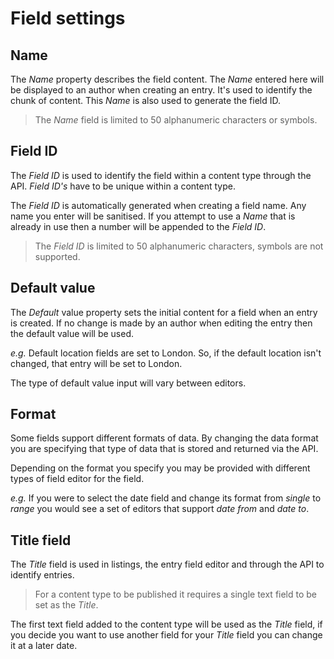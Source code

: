 # Field settings

## Name
The *Name* property describes the field content. The *Name* entered here will be displayed to an author when creating an entry. It's used to identify the chunk of content. This *Name* is also used to generate the field ID.

> The *Name* field is limited to 50 alphanumeric characters or symbols.

## Field ID
The *Field ID* is used to identify the field within a content type through the API. *Field ID's* have to be unique within a content type.

The *Field ID* is automatically generated when creating a field name. Any name you enter will be sanitised. If you attempt to use a *Name* that is already in use then a number will be appended to the *Field ID*.

> The *Field ID* is limited to 50 alphanumeric characters, symbols are not supported.

## Default value
The *Default* value property sets the initial content for a field when an entry is created. If no change is made by an author when editing the entry then the default value will be used.

*e.g.* Default location fields are set to London. So, if the default location isn't changed, that entry will be set to London.

The type of default value input will vary between editors.

## Format
Some fields support different formats of data. By changing the data format you are specifying that type of data that is stored and returned via the API.

Depending on the format you specify you may be provided with different types of field editor for the field.

*e.g.* If you were to select the date field and change its format from *single* to *range* you would see a set of editors that support *date from* and *date to*.

## Title field
The *Title* field is used in listings, the entry field editor and through the API to identify entries.

> For a content type to be published it requires a single text field to be set as the *Title*.

The first text field added to the content type will be used as the *Title* field, if you decide you want to use another field for your *Title* field you can change it at a later date.
